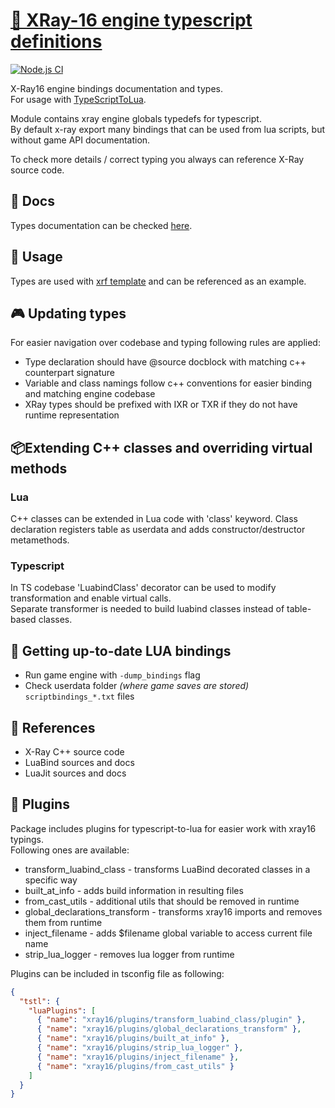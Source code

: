 # [📡 XRay-16 engine typescript definitions](https://github.com/xray-forge/xray-16-types)

[![Node.js CI](https://github.com/xray-forge/xray-16-types/actions/workflows/build_and_test.yml/badge.svg)](https://github.com/xray-forge/xray-16-types/actions/workflows/build_and_test.yml)

X-Ray16 engine bindings documentation and types. <br/>
For usage with [TypeScriptToLua](https://typescripttolua.github.io/docs/getting-started).

<p>
Module contains xray engine globals typedefs for typescript. <br/>
By default x-ray export many bindings that can be used from lua scripts, but without game API documentation.

To check more details / correct typing you always can reference X-Ray source code.

</p>

## 🗻 Docs

Types documentation can be checked [here](https://xray-forge.github.io/xray-16-types/modules.html).

## 🧱 Usage

Types are used with [xrf template](https://github.com/xray-forge/stalker-xrf-engine) and can be referenced as an example.

## 🎮 Updating types

For easier navigation over codebase and typing following rules are applied:

- Type declaration should have \@source docblock with matching c++ counterpart signature
- Variable and class namings follow c++ conventions for easier binding and matching engine codebase
- XRay types should be prefixed with IXR or TXR if they do not have runtime representation

## 📦Extending C++ classes and overriding virtual methods

### Lua

<p>
C++ classes can be extended in Lua code with 'class' keyword. 
Class declaration registers table as userdata and adds constructor/destructor metamethods. <br/>
</p>

### Typescript

<p>
In TS codebase 'LuabindClass' decorator can be used to modify transformation and enable virtual calls. <br/>
Separate transformer is needed to build luabind classes instead of table-based classes.
</p>

## 🧱 Getting up-to-date LUA bindings

- Run game engine with `-dump_bindings` flag
- Check userdata folder _(where game saves are stored)_ `scriptbindings_*.txt` files

## 🧲 References

- X-Ray C++ source code
- LuaBind sources and docs
- LuaJit sources and docs

## 🧱 Plugins

Package includes plugins for typescript-to-lua for easier work with xray16 typings. <br/>
Following ones are available:

- transform_luabind_class - transforms LuaBind decorated classes in a specific way
- built_at_info - adds build information in resulting files
- from_cast_utils - additional utils that should be removed in runtime
- global_declarations_transform - transforms xray16 imports and removes them from runtime
- inject_filename - adds $filename global variable to access current file name
- strip_lua_logger - removes lua logger from runtime

Plugins can be included in tsconfig file as following:

```json
{
  "tstl": {
    "luaPlugins": [
      { "name": "xray16/plugins/transform_luabind_class/plugin" },
      { "name": "xray16/plugins/global_declarations_transform" },
      { "name": "xray16/plugins/built_at_info" },
      { "name": "xray16/plugins/strip_lua_logger" },
      { "name": "xray16/plugins/inject_filename" },
      { "name": "xray16/plugins/from_cast_utils" }
    ]
  }
}
```
